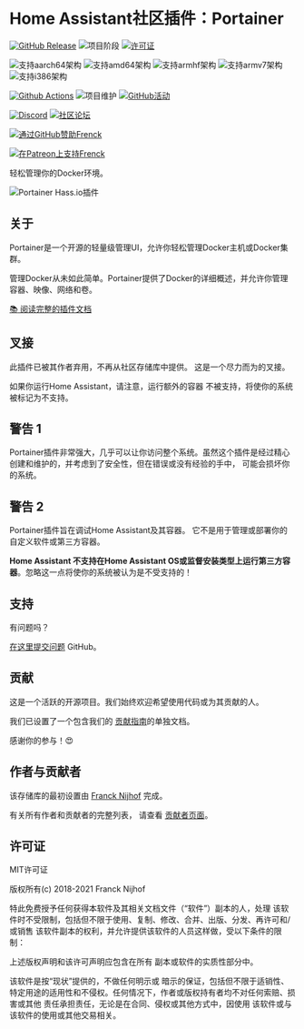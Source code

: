 # Home Assistant社区插件：Portainer

[![GitHub Release][releases-shield]][releases]
![项目阶段][project-stage-shield]
[![许可证][license-shield]](LICENSE.md)

![支持aarch64架构][aarch64-shield]
![支持amd64架构][amd64-shield]
![支持armhf架构][armhf-shield]
![支持armv7架构][armv7-shield]
![支持i386架构][i386-shield]

[![Github Actions][github-actions-shield]][github-actions]
![项目维护][maintenance-shield]
[![GitHub活动][commits-shield]][commits]

[![Discord][discord-shield]][discord]
[![社区论坛][forum-shield]][forum]

[![通过GitHub赞助Frenck][github-sponsors-shield]][github-sponsors]

[![在Patreon上支持Frenck][patreon-shield]][patreon]

轻松管理你的Docker环境。

![Portainer Hass.io插件](images/screenshot.png)

## 关于

Portainer是一个开源的轻量级管理UI，允许你轻松管理Docker主机或Docker集群。

管理Docker从未如此简单。Portainer提供了Docker的详细概述，并允许你管理容器、映像、网络和卷。

[:books: 阅读完整的插件文档][docs]

## 叉接

此插件已被其作者弃用，不再从社区存储库中提供。
这是一个尽力而为的叉接。

如果你运行Home Assistant，请注意，运行额外的容器
不被支持，将使你的系统被标记为不支持。

## 警告 1

Portainer插件非常强大，几乎可以让你访问整个系统。虽然这个插件是经过精心创建和维护的，并考虑到了安全性，但在错误或没有经验的手中，
可能会损坏你的系统。

## 警告 2

Portainer插件旨在调试Home Assistant及其容器。
它不是用于管理或部署你的自定义软件或第三方容器。

**Home Assistant 不支持在Home Assistant OS或监督安装类型上运行第三方容器**。忽略这一点将使你的系统被认为是不受支持的！

## 支持

有问题吗？

[在这里提交问题][issue] GitHub。

## 贡献

这是一个活跃的开源项目。我们始终欢迎希望使用代码或为其贡献的人。

我们已设置了一个包含我们的
[贡献指南](,github/CONTRIBUTING.md)的单独文档。

感谢你的参与！:heart_eyes:

## 作者与贡献者

该存储库的最初设置由 [Franck Nijhof][frenck] 完成。

有关所有作者和贡献者的完整列表，
请查看 [贡献者页面][contributors]。

## 许可证

MIT许可证

版权所有(c) 2018-2021 Franck Nijhof

特此免费授予任何获得本软件及其相关文档文件（“软件”）副本的人，处理
该软件时不受限制，包括但不限于使用、复制、修改、合并、出版、分发、再许可和/或销售
该软件副本的权利，并允许提供该软件的人员这样做，受以下条件的限制：

上述版权声明和该许可声明应包含在所有
副本或软件的实质性部分中。

该软件是按“现状”提供的，不做任何明示或
暗示的保证，包括但不限于适销性、特定用途的适用性和不侵权。任何情况下，作者或版权持有者均不对任何索赔、损害或其他
责任承担责任，无论是在合同、侵权或其他方式中，因使用
该软件或与该软件的使用或其他交易相关。

[aarch64-shield]: https://img.shields.io/badge/aarch64-yes-green.svg
[amd64-shield]: https://img.shields.io/badge/amd64-yes-green.svg
[armhf-shield]: https://img.shields.io/badge/armhf-yes-green.svg
[armv7-shield]: https://img.shields.io/badge/armv7-yes-green.svg
[commits-shield]: https://img.shields.io/github/commit-activity/y/hassio-addons/addon-portainer.svg
[commits]: https://github.com/hassio-addons/addon-portainer/commits/main
[contributors]: https://github.com/hassio-addons/addon-portainer/graphs/contributors
[discord-ha]: https://discord.gg/c5DvZ4e
[discord-shield]: https://img.shields.io/discord/478094546522079232.svg
[discord]: https://discord.me/hassioaddons
[docs]: https://github.com/hassio-addons/addon-portainer/blob/main/portainer/DOCS.md
[forum-shield]: https://img.shields.io/badge/community-forum-brightgreen.svg
[forum]: https://community.home-assistant.io/t/home-assistant-community-add-on-portainer/68836?u=frenck
[frenck]: https://github.com/frenck
[github-actions-shield]: https://github.com/hassio-addons/addon-portainer/workflows/CI/badge.svg
[github-actions]: https://github.com/hassio-addons/addon-portainer/actions
[github-sponsors-shield]: https://frenck.dev/wp-content/uploads/2019/12/github_sponsor.png
[github-sponsors]: https://github.com/sponsors/frenck
[i386-shield]: https://img.shields.io/badge/i386-no-red.svg
[issue]: https://github.com/hassio-addons/addon-portainer/issues
[license-shield]: https://img.shields.io/github/license/hassio-addons/addon-portainer.svg
[maintenance-shield]: https://img.shields.io/maintenance/yes/2021.svg
[patreon-shield]: https://frenck.dev/wp-content/uploads/2019/12/patreon.png
[patreon]: https://www.patreon.com/frenck
[project-stage-shield]: https://img.shields.io/badge/project%20stage-%20!%20DEPRECATED%20%20%20!-ff0000.svg
[reddit]: https://reddit.com/r/homeassistant
[releases-shield]: https://img.shields.io/github/release/hassio-addons/addon-portainer.svg
[releases]: https://github.com/hassio-addons/addon-portainer/releases
[repository]: https://github.com/hassio-addons/repository